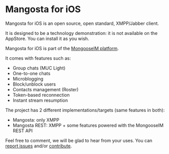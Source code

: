 # Mangosta for iOS

Mangosta for iOS is an open source, open standard, XMPP/Jabber client.

It is designed to be a technology demonstration: it is not available on the AppStore. You can install it as you wish.

Mangosta for iOS is part of the [MongooseIM platform](https://github.com/esl/MongooseIM).

It comes with features such as:
* Group chats (MUC Light)
* One-to-one chats
* Microblogging
* Block/unblock users
* Contacts management (Roster)
* Token-based reconnection
* Instant stream resumption

The project has 2 different implementations/targets (same features in both):
* Mangosta: only XMPP
* Mangosta REST: XMPP + some features powered with the MongooseIM REST API

Feel free to comment, we will be glad to hear from your uses.
You can [report issues](https://github.com/esl/mangosta-iOS/issues) and/or [contribute](https://github.com/esl/mangosta-iOS/pulls).
